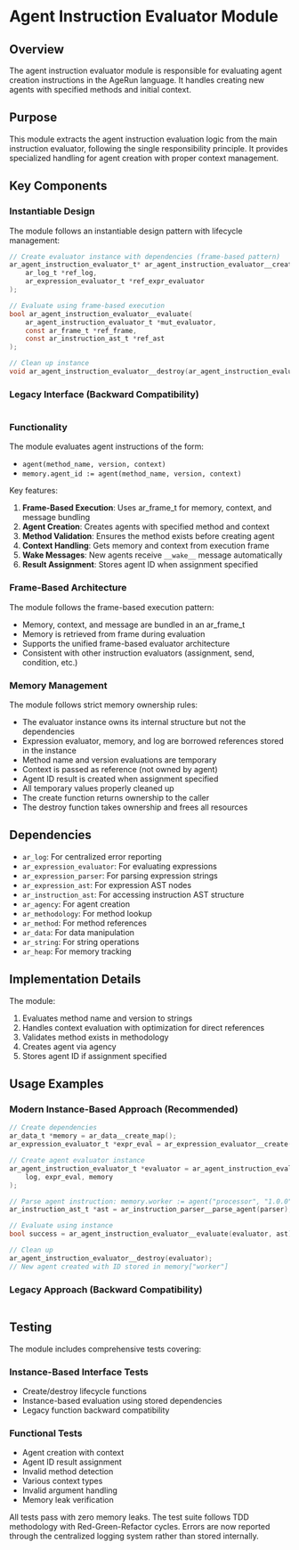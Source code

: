 # Agent Instruction Evaluator Module

## Overview

The agent instruction evaluator module is responsible for evaluating agent creation instructions in the AgeRun language. It handles creating new agents with specified methods and initial context.

## Purpose

This module extracts the agent instruction evaluation logic from the main instruction evaluator, following the single responsibility principle. It provides specialized handling for agent creation with proper context management.

## Key Components

### Instantiable Design

The module follows an instantiable design pattern with lifecycle management:

```c
// Create evaluator instance with dependencies (frame-based pattern)
ar_agent_instruction_evaluator_t* ar_agent_instruction_evaluator__create(
    ar_log_t *ref_log,
    ar_expression_evaluator_t *ref_expr_evaluator
);

// Evaluate using frame-based execution
bool ar_agent_instruction_evaluator__evaluate(
    ar_agent_instruction_evaluator_t *mut_evaluator,
    const ar_frame_t *ref_frame,
    const ar_instruction_ast_t *ref_ast
);

// Clean up instance
void ar_agent_instruction_evaluator__destroy(ar_agent_instruction_evaluator_t *own_evaluator);
```

### Legacy Interface (Backward Compatibility)

```c
```

### Functionality

The module evaluates agent instructions of the form:
- `agent(method_name, version, context)`
- `memory.agent_id := agent(method_name, version, context)`

Key features:
1. **Frame-Based Execution**: Uses ar_frame_t for memory, context, and message bundling
2. **Agent Creation**: Creates agents with specified method and context
3. **Method Validation**: Ensures the method exists before creating agent
4. **Context Handling**: Gets memory and context from execution frame
5. **Wake Messages**: New agents receive `__wake__` message automatically
6. **Result Assignment**: Stores agent ID when assignment specified

### Frame-Based Architecture

The module follows the frame-based execution pattern:
- Memory, context, and message are bundled in an ar_frame_t
- Memory is retrieved from frame during evaluation
- Supports the unified frame-based evaluator architecture
- Consistent with other instruction evaluators (assignment, send, condition, etc.)

### Memory Management

The module follows strict memory ownership rules:
- The evaluator instance owns its internal structure but not the dependencies
- Expression evaluator, memory, and log are borrowed references stored in the instance
- Method name and version evaluations are temporary
- Context is passed as reference (not owned by agent)
- Agent ID result is created when assignment specified
- All temporary values properly cleaned up
- The create function returns ownership to the caller
- The destroy function takes ownership and frees all resources

## Dependencies

- `ar_log`: For centralized error reporting
- `ar_expression_evaluator`: For evaluating expressions
- `ar_expression_parser`: For parsing expression strings
- `ar_expression_ast`: For expression AST nodes
- `ar_instruction_ast`: For accessing instruction AST structure
- `ar_agency`: For agent creation
- `ar_methodology`: For method lookup
- `ar_method`: For method references
- `ar_data`: For data manipulation
- `ar_string`: For string operations
- `ar_heap`: For memory tracking

## Implementation Details

The module:
1. Evaluates method name and version to strings
2. Handles context evaluation with optimization for direct references
3. Validates method exists in methodology
4. Creates agent via agency
5. Stores agent ID if assignment specified

## Usage Examples

### Modern Instance-Based Approach (Recommended)

```c
// Create dependencies
ar_data_t *memory = ar_data__create_map();
ar_expression_evaluator_t *expr_eval = ar_expression_evaluator__create(memory, NULL);

// Create agent evaluator instance
ar_agent_instruction_evaluator_t *evaluator = ar_agent_instruction_evaluator__create(
    log, expr_eval, memory
);

// Parse agent instruction: memory.worker := agent("processor", "1.0.0", context)
ar_instruction_ast_t *ast = ar_instruction_parser__parse_agent(parser);

// Evaluate using instance
bool success = ar_agent_instruction_evaluator__evaluate(evaluator, ast);

// Clean up
ar_agent_instruction_evaluator__destroy(evaluator);
// New agent created with ID stored in memory["worker"]
```

### Legacy Approach (Backward Compatibility)

```c
```

## Testing

The module includes comprehensive tests covering:

### Instance-Based Interface Tests
- Create/destroy lifecycle functions
- Instance-based evaluation using stored dependencies
- Legacy function backward compatibility

### Functional Tests  
- Agent creation with context
- Agent ID result assignment
- Invalid method detection
- Various context types
- Invalid argument handling
- Memory leak verification

All tests pass with zero memory leaks. The test suite follows TDD methodology with Red-Green-Refactor cycles. Errors are now reported through the centralized logging system rather than stored internally.